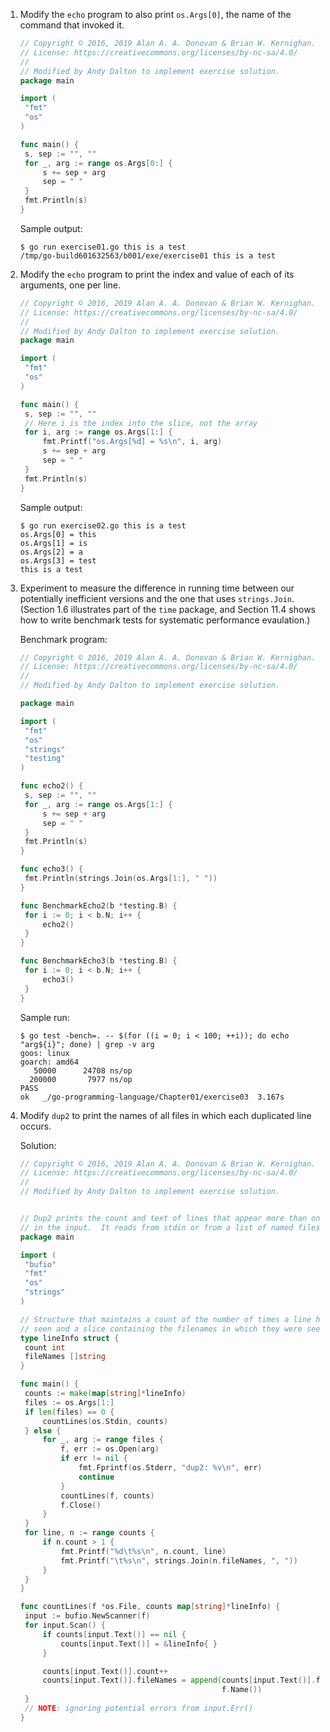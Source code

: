 1. Modify the `echo` program to also print `os.Args[0]`, the name of the command
   that invoked it.

   ```go
   // Copyright © 2016, 2019 Alan A. A. Donovan & Brian W. Kernighan.
   // License: https://creativecommons.org/licenses/by-nc-sa/4.0/
   //
   // Modified by Andy Dalton to implement exercise solution.
   package main
   
   import (
   	"fmt"
   	"os"
   )
   
   func main() {
   	s, sep := "", ""
   	for _, arg := range os.Args[0:] {
   		s += sep + arg
   		sep = " "
   	}
   	fmt.Println(s)
   }
   ```

   Sample output:

   ```
   $ go run exercise01.go this is a test
   /tmp/go-build601632563/b001/exe/exercise01 this is a test
   ```

2. Modify the `echo` program to print the index and value of each of its
   arguments, one per line.

   ```go
   // Copyright © 2016, 2019 Alan A. A. Donovan & Brian W. Kernighan.
   // License: https://creativecommons.org/licenses/by-nc-sa/4.0/
   //
   // Modified by Andy Dalton to implement exercise solution.
   package main
   
   import (
   	"fmt"
   	"os"
   )
   
   func main() {
   	s, sep := "", ""
   	// Here i is the index into the slice, not the array
   	for i, arg := range os.Args[1:] {
   		fmt.Printf("os.Args[%d] = %s\n", i, arg)
   		s += sep + arg
   		sep = " "
   	}
   	fmt.Println(s)
   }
   ```

   Sample output:

   ```
   $ go run exercise02.go this is a test
   os.Args[0] = this
   os.Args[1] = is
   os.Args[2] = a
   os.Args[3] = test
   this is a test
   ```

3. Experiment to measure the difference in running time between our potentially
   inefficient versions and the one that uses `strings.Join`. (Section 1.6
   illustrates part of the `time` package, and Section 11.4 shows how to write
   benchmark tests for systematic performance evaulation.)

   Benchmark program:
   ```go
   // Copyright © 2016, 2019 Alan A. A. Donovan & Brian W. Kernighan.
   // License: https://creativecommons.org/licenses/by-nc-sa/4.0/
   //
   // Modified by Andy Dalton to implement exercise solution.
   
   package main
   
   import (
   	"fmt"
   	"os"
   	"strings"
   	"testing"
   )
   
   func echo2() {
   	s, sep := "", ""
   	for _, arg := range os.Args[1:] {
   		s += sep + arg
   		sep = " "
   	}
   	fmt.Println(s)
   }
   
   func echo3() {
   	fmt.Println(strings.Join(os.Args[1:], " "))
   }
   
   func BenchmarkEcho2(b *testing.B) {
   	for i := 0; i < b.N; i++ {
   		echo2()
   	}
   }
   
   func BenchmarkEcho3(b *testing.B) {
   	for i := 0; i < b.N; i++ {
   		echo3()
   	}
   }
   ```

   Sample run:

   ```
   $ go test -bench=. -- $(for ((i = 0; i < 100; ++i)); do echo "arg${i}"; done) | grep -v arg
   goos: linux
   goarch: amd64
      50000	     24708 ns/op
     200000	      7977 ns/op
   PASS
   ok  	_/go-programming-language/Chapter01/exercise03	3.167s
   ```

4. Modify `dup2` to print the names of all files in which each duplicated line
   occurs.

   Solution:

   ```go
   // Copyright © 2016, 2019 Alan A. A. Donovan & Brian W. Kernighan.
   // License: https://creativecommons.org/licenses/by-nc-sa/4.0/
   //
   // Modified by Andy Dalton to implement exercise solution.
   
   
   // Dup2 prints the count and text of lines that appear more than once
   // in the input.  It reads from stdin or from a list of named files.
   package main
   
   import (
   	"bufio"
   	"fmt"
   	"os"
   	"strings"
   )
   
   // Structure that maintains a count of the number of times a line has been
   // seen and a slice containing the filenames in which they were seen.
   type lineInfo struct {
   	count int
   	fileNames []string
   }
   
   func main() {
   	counts := make(map[string]*lineInfo)
   	files := os.Args[1:]
   	if len(files) == 0 {
   		countLines(os.Stdin, counts)
   	} else {
   		for _, arg := range files {
   			f, err := os.Open(arg)
   			if err != nil {
   				fmt.Fprintf(os.Stderr, "dup2: %v\n", err)
   				continue
   			}
   			countLines(f, counts)
   			f.Close()
   		}
   	}
   	for line, n := range counts {
   		if n.count > 1 {
   			fmt.Printf("%d\t%s\n", n.count, line)
   			fmt.Printf("\t%s\n", strings.Join(n.fileNames, ", "))
   		}
   	}
   }
   
   func countLines(f *os.File, counts map[string]*lineInfo) {
   	input := bufio.NewScanner(f)
   	for input.Scan() {
   		if counts[input.Text()] == nil {
   			counts[input.Text()] = &lineInfo{ }
   		}
   
   		counts[input.Text()].count++
   		counts[input.Text()].fileNames = append(counts[input.Text()].fileNames,
   		                                        f.Name())
   	}
   	// NOTE: ignoring potential errors from input.Err()
   }
   ```
